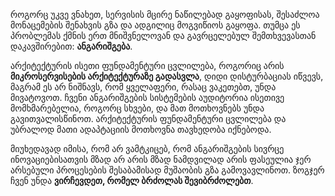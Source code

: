 როგორც უკვე ვნახეთ, სერვისის მცირე ნაწილებად გაყოფისას, შესაძლოა მონაცემების შენახვის გზა და ადგილიც მოგვიწიოს გაყოფა. თუმცა ეს პრობლემას ქმნის ერთ მნიშვნელოვან და გავრცელებულ შემთხვევასთან დაკავშირებით: **ანგარიშგება**.

არქიტექტურის ისეთი ფუნდამენტური ცვლილება, როგორიც არის **მიკროსერვისების არქიტექტურაზე გადასვლა**, დიდი დისტურბაციას იწვევს, მაგრამ ეს არ ნიშნავს, რომ ყველაფერი, რასაც ვაკეთებთ, უნდა მივატოვოთ. ჩვენი ანგარიშგების სისტემების აუდიტორია ისეთივე მომხმარებელია, როგორც სხვები, და მათ მოთხოვნებს უნდა გავითვალისწინოთ. არქიტექტურის ფუნდამენტური ცვლილება და უბრალოდ მათი ადაპტაციის მოთხოვნა თავხედობა იქნებოდა.

მიუხედავად იმისა, რომ არ ვამტკიცებ, რომ ანგარიშგების სივრცე ინოვაციებისათვის მზად არ არის მზად ნამდვილად არის ფასეულია ჯერ არსებული პროცესების შესაბამისად მუშაობის გზა გამოვავლინოთ. ზოგჯერ ჩვენ უნდა **ვირჩევდეთ, რომელ ბრძოლას შევიბრძოლებთ**.